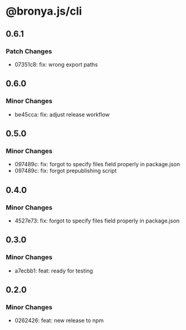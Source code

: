 # @bronya.js/cli

## 0.6.1

### Patch Changes

- 07351c8: fix: wrong export paths

## 0.6.0

### Minor Changes

- be45cca: fix: adjust release workflow

## 0.5.0

### Minor Changes

- 097489c: fix: forgot to specify files field properly in package.json
- 097489c: fix: forgot prepublishing script

## 0.4.0

### Minor Changes

- 4527e73: fix: forgot to specify files field properly in package.json

## 0.3.0

### Minor Changes

- a7ecbb1: feat: ready for testing

## 0.2.0

### Minor Changes

- 0262426: feat: new release to npm
